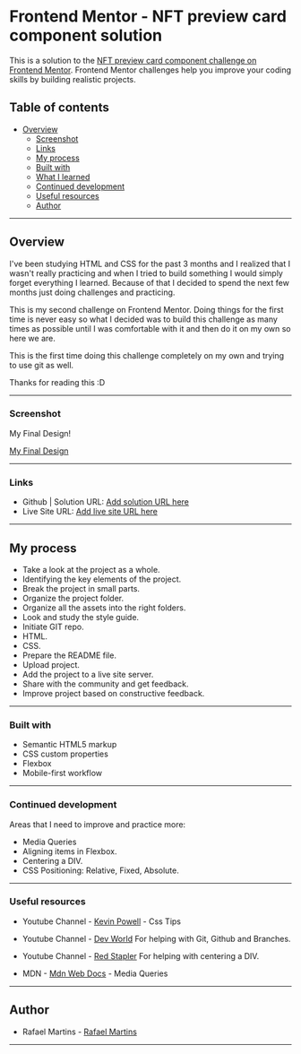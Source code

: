 # Frontend Mentor - NFT preview card component solution

This is a solution to the [NFT preview card component challenge on Frontend Mentor](https://www.frontendmentor.io/challenges/nft-preview-card-component-SbdUL_w0U). Frontend Mentor challenges help you improve your coding skills by building realistic projects. 

## Table of contents
 
- [Overview](#overview)
  - [Screenshot](#screenshot)
  - [Links](#links)
  - [My process](#my-process)
  - [Built with](#built-with)
  - [What I learned](#what-i-learned)
  - [Continued development](#continued-development)
  - [Useful resources](#useful-resources)
  - [Author](#author)
 
---
 
## Overview
 
I've been studying HTML and CSS for the past 3 months and I realized that I wasn't really practicing and when I tried to build something I would simply forget everything I learned. Because of that I decided to spend the next few months just doing challenges and practicing.
 
This is my second challenge on Frontend Mentor. Doing things for the first time is never easy so what I decided was to build this challenge as many times as possible until I was comfortable with it and then do it on my own so here we are.
 
This is the first time doing this challenge completely on my own and trying to use git as well.
 
Thanks for reading this :D
 
---
 

### Screenshot
 
My Final Design!
 
[My Final Design](./design/Rafael%20-%20Final%20Design.png)
 
---
 
### Links
 
- Github | Solution URL: [Add solution URL here](https://github.com/Rafaelbpm/frontendmentor-nft-preview-card)
- Live Site URL: [Add live site URL here](https://rafa-nft-card.netlify.app/)
 
---
 
## My process
 
- Take a look at the project as a whole.
- Identifying the key elements of the project.
- Break the project in small parts.
- Organize the project folder.
- Organize all the assets into the right folders.
- Look and study the style guide.
- Initiate GIT repo.
- HTML.
- CSS.
- Prepare the README file.
- Upload project.
- Add the project to a live site server.
- Share with the community and get feedback.
- Improve project based on constructive feedback.
 
---
 
### Built with
 
- Semantic HTML5 markup
- CSS custom properties
- Flexbox
- Mobile-first workflow
 
---
 
### Continued development
 
Areas that I need to improve and practice more:
 
- Media Queries
- Aligning items in Flexbox.
- Centering a DIV.
- CSS Positioning: Relative, Fixed, Absolute.
 
---
 
### Useful resources
 
- Youtube Channel - [Kevin Powell](https://www.youtube.com/channel/UCJZv4d5rbIKd4QHMPkcABCw) - Css Tips
 
- Youtube Channel - [Dev World](https://www.youtube.com/channel/UCrm-HTaESqxJXyxMcZFOHng) For helping with Git, Github and Branches.
 
- Youtube Channel - [Red Stapler](https://www.youtube.com/c/RedStapler_channel) For helping with centering a DIV.
 
- MDN - [Mdn Web Docs](https://developer.mozilla.org/pt-BR/docs/Web/CSS/Media_Queries/Using_media_queries) - Media Queries
 
---
 
## Author
 
- Rafael Martins - [Rafael Martins](https://linktr.ee/kodamob)

---
